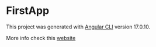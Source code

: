 # FirstApp

This project was generated with [Angular CLI](https://github.com/angular/angular-cli) version 17.0.10.

More info check this [website](https://app.netlify.com/sites/alex-canton-dev-blog/overview)